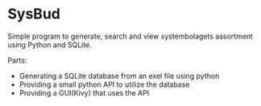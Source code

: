 # SysBud
Simple program to generate, search and view systembolagets assortment using Python and SQLite.

Parts:
 - Generating a SQLite database from an exel file using python
 - Providing a small python API to utilize the database
 - Providing a GUI(Kivy) that uses the API
